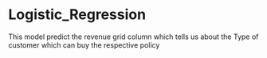 # Logistic_Regression
This model predict the revenue grid column which tells us about the Type of customer which can buy the respective policy 
